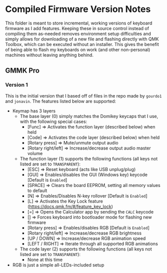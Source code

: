 # Compiled Firmware Version Notes
This folder is meant to store incremental, working versions of keyboard firmware as I add features.  Keeping these in source control instead of compiling them as-needed removes environment setup difficulties and simply allows for downloading of a new file and flashing directly with QMK Toolbox, which can be executed without an installer.  This gives the benefit of being able to flash my keyboards on work (and other non-personal) machines without leaving anything behind.

## GMMK Pro
### Version 1
This is the initial version that I based off of files in the repo made by `gourdo1` and `jonavin`.  The features listed below are supported:

- Keymap has 3 layers
	- The base layer (0) simply matches the Domikey keycaps that I use, with the following special cases:
		- [Func] => Activates the function layer (described below) when held
		- [Code] => Activates the code layer (described below) when held
        - [Rotary press] => Mute/unmute output audio
        - [Rotary right/left] => Increase/decrease output audio master volume
	- The function layer (1) supports the following functions (all keys not listed are set to `TRANSPARENT`):
		- [ESC] => Reset keyboard (acts like USB unplug/plug)
		- [GUI] => Enables/disables the GUI (Windows key) keycode [Default is `Enabled`]
		- [SPACE] => Clears the board EEPROM, setting all memory values to default
		- [N] => Enables/Disables N-key rollover [Default is `Enabled`]
		- [L] => Activates the Key Lock feature (https://docs.qmk.fm/#/feature_key_lock)
		- [=] => Opens the Calculator app by sending the `CALC` keycode
		- [\] => Forces keyboard into bootloader mode for flashing new firmware
		- [Rotary press] => Enables/disables RGB [Default is `Enabled`]
		- [Rotary right/left] => Increase/decrease RGB brightness
		- [UP / DOWN] => Increase/decrease RGB animation speed
		- [LEFT / RIGHT] => Iterate through all supported RGB animations
	- The code layer (2) supports the following functions (all keys not listed are set to `TRANSPARENT`):
		- None at this time
- RGB is just a simple all-LEDs-included setup
